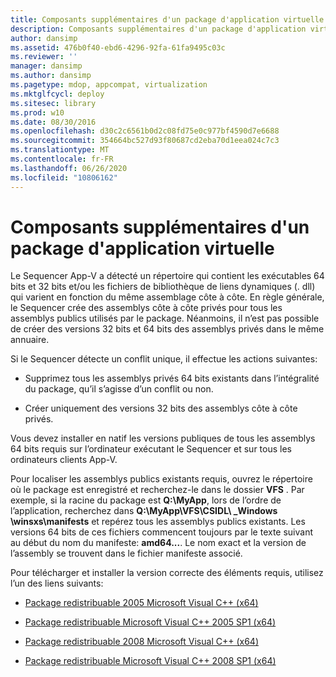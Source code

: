 ```yaml
---
title: Composants supplémentaires d'un package d'application virtuelle
description: Composants supplémentaires d'un package d'application virtuelle
author: dansimp
ms.assetid: 476b0f40-ebd6-4296-92fa-61fa9495c03c
ms.reviewer: ''
manager: dansimp
ms.author: dansimp
ms.pagetype: mdop, appcompat, virtualization
ms.mktglfcycl: deploy
ms.sitesec: library
ms.prod: w10
ms.date: 08/30/2016
ms.openlocfilehash: d30c2c6561b0d2c08fd75e0c977bf4590d7e6688
ms.sourcegitcommit: 354664bc527d93f80687cd2eba70d1eea024c7c3
ms.translationtype: MT
ms.contentlocale: fr-FR
ms.lasthandoff: 06/26/2020
ms.locfileid: "10806162"
---
```

# Composants supplémentaires d'un package d'application virtuelle


Le Sequencer App-V a détecté un répertoire qui contient les exécutables 64 bits et 32 bits et/ou les fichiers de bibliothèque de liens dynamiques (. dll) qui varient en fonction du même assemblage côte à côte. En règle générale, le Sequencer crée des assemblys côte à côte privés pour tous les assemblys publics utilisés par le package. Néanmoins, il n’est pas possible de créer des versions 32 bits et 64 bits des assemblys privés dans le même annuaire.

Si le Sequencer détecte un conflit unique, il effectue les actions suivantes:

-   Supprimez tous les assemblys privés 64 bits existants dans l’intégralité du package, qu’il s’agisse d’un conflit ou non.

-   Créer uniquement des versions 32 bits des assemblys côte à côte privés.

Vous devez installer en natif les versions publiques de tous les assemblys 64 bits requis sur l’ordinateur exécutant le Sequencer et sur tous les ordinateurs clients App-V.

Pour localiser les assemblys publics existants requis, ouvrez le répertoire où le package est enregistré et recherchez-le dans le dossier **VFS** . Par exemple, si la racine du package est **Q:\\MyApp**, lors de l’ordre de l’application, recherchez dans **Q:\\MyApp\\VFS\\CSIDL\ _Windows \\winsxs\\manifests** et repérez tous les assemblys publics existants. Les versions 64 bits de ces fichiers commencent toujours par le texte suivant au début du nom du manifeste: **amd64...**. Le nom exact et la version de l’assembly se trouvent dans le fichier manifeste associé.

Pour télécharger et installer la version correcte des éléments requis, utilisez l’un des liens suivants:

-   [Package redistribuable 2005 Microsoft Visual C++ (x64)](https://go.microsoft.com/fwlink/?LinkId=152697)

-   [Package redistribuable Microsoft Visual C++ 2005 SP1 (x64)](https://go.microsoft.com/fwlink/?LinkId=152698)

-   [Package redistribuable 2008 Microsoft Visual C++ (x64)](https://go.microsoft.com/fwlink/?LinkId=152699)

-   [Package redistribuable Microsoft Visual C++ 2008 SP1 (x64)](https://go.microsoft.com/fwlink/?LinkId=152700)

 

 





